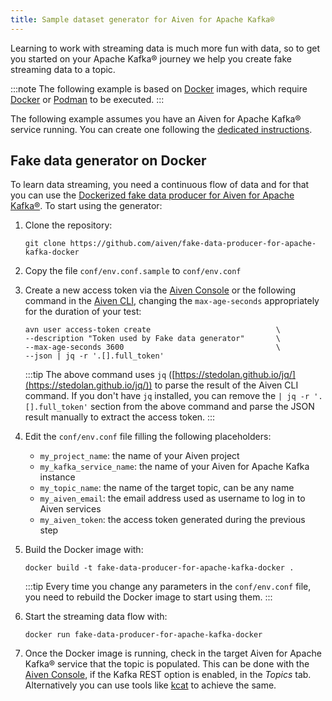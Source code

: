 ```yaml
---
title: Sample dataset generator for Aiven for Apache Kafka®
---
```


Learning to work with streaming data is much more fun with data, so to
get you started on your Apache Kafka® journey we help you create fake
streaming data to a topic.

:::note
The following example is based on [Docker](https://www.docker.com/)
images, which require [Docker](https://www.docker.com/) or
[Podman](https://podman.io/) to be executed.
:::

The following example assumes you have an Aiven for Apache Kafka®
service running. You can create one following the
[dedicated instructions](/docs/products/kafka/get-started).

## Fake data generator on Docker

To learn data streaming, you need a continuous flow of data and for that
you can use the [Dockerized fake data producer for Aiven for Apache
Kafka®](https://github.com/aiven/fake-data-producer-for-apache-kafka-docker).
To start using the generator:

1.  Clone the repository:

    ``` 
    git clone https://github.com/aiven/fake-data-producer-for-apache-kafka-docker
    ```

2.  Copy the file `conf/env.conf.sample` to `conf/env.conf`

3.  Create a new access token via the [Aiven
    Console](https://console.aiven.io/) or the following command in the
    [Aiven CLI](/docs/tools/cli/account),
    changing the `max-age-seconds` appropriately for the duration of
    your test:

    ``` 
    avn user access-token create                            \
    --description "Token used by Fake data generator"       \
    --max-age-seconds 3600                                  \
    --json | jq -r '.[].full_token'
    ```

    :::tip
    The above command uses `jq` ([https://stedolan.github.io/jq/](https://stedolan.github.io/jq/)) to
    parse the result of the Aiven CLI command. If you don\'t have `jq`
    installed, you can remove the `| jq -r '.[].full_token'` section
    from the above command and parse the JSON result manually to extract
    the access token.
    :::

4.  Edit the `conf/env.conf` file filling the following placeholders:

    -   `my_project_name`: the name of your Aiven project
    -   `my_kafka_service_name`: the name of your Aiven for Apache Kafka
        instance
    -   `my_topic_name`: the name of the target topic, can be any name
    -   `my_aiven_email`: the email address used as username to log in
        to Aiven services
    -   `my_aiven_token`: the access token generated during the previous
        step

5.  Build the Docker image with:

    ``` 
    docker build -t fake-data-producer-for-apache-kafka-docker .
    ```

    :::tip
    Every time you change any parameters in the `conf/env.conf` file,
    you need to rebuild the Docker image to start using them.
    :::

6.  Start the streaming data flow with:

    ``` 
    docker run fake-data-producer-for-apache-kafka-docker
    ```

7.  Once the Docker image is running, check in the target Aiven for
    Apache Kafka® service that the topic is populated. This can be done
    with the [Aiven Console](https://console.aiven.io/), if the Kafka
    REST option is enabled, in the *Topics* tab. Alternatively you can
    use tools like [kcat](kcat) to
    achieve the same.

